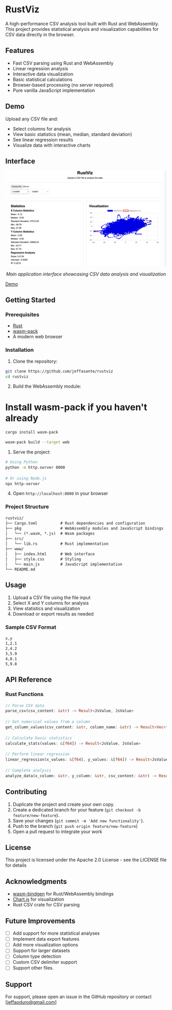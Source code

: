 # RustViz

A high-performance CSV analysis tool built with Rust and WebAssembly. This project provides statistical analysis and visualization capabilities for CSV data directly in the browser.

## Features

- Fast CSV parsing using Rust and WebAssembly
- Linear regression analysis
- Interactive data visualization
- Basic statistical calculations
- Browser-based processing (no server required)
- Pure vanilla JavaScript implementation

## Demo

Upload any CSV file and:
- Select columns for analysis
- View basic statistics (mean, median, standard deviation)
- See linear regression results
- Visualize data with interactive charts


## Interface

<div align="center">
  <img src="assets/desktop-view.png" alt="RustViz Desktop Interface" width="600"/>
  <p><em>Main application interface showcasing CSV data analysis and visualization</em></p>
</div>

[Demo](http://rustviz.github.io)

## Getting Started

### Prerequisites

- [Rust](https://www.rust-lang.org/tools/install)
- [wasm-pack](https://rustwasm.github.io/wasm-pack/installer/)
- A modern web browser

### Installation

1. Clone the repository:
```bash
git clone https://github.com/jeffasante/rustviz
cd rustviz
```

2. Build the WebAssembly module:

# Install wasm-pack if you haven't already
```bash
cargo install wasm-pack
```

```bash
wasm-pack build --target web
```

1. Serve the project:
```bash
# Using Python
python -m http.server 8000

# Or using Node.js
npx http-server
```

4. Open `http://localhost:8000` in your browser

### Project Structure

```
rustviz/
├── Cargo.toml          # Rust dependencies and configuration
├── pkg                 # WebAssembly modules and JavaScript bindings
│   └── (*.wasm, *.js)  # Wasm packages
├── src/
│   └── lib.rs          # Rust implementation
├── www/
│   ├── index.html      # Web interface
│   ├── style.css       # Styling
│   └── main.js         # JavaScript implementation
└── README.md
```

## Usage

1. Upload a CSV file using the file input
2. Select X and Y columns for analysis
3. View statistics and visualization
4. Download or export results as needed

### Sample CSV Format
```csv
x,y
1,2.1
2,4.2
3,5.9
4,8.1
5,9.8
```

## API Reference

### Rust Functions

```rust
// Parse CSV data
parse_csv(csv_content: &str) -> Result<JsValue, JsValue>

// Get numerical values from a column
get_column_values(csv_content: &str, column_name: &str) -> Result<Vec<f64>, JsValue>

// Calculate basic statistics
calculate_stats(values: &[f64]) -> Result<JsValue, JsValue>

// Perform linear regression
linear_regression(x_values: &[f64], y_values: &[f64]) -> Result<JsValue, JsValue>

// Complete analysis
analyze_data(x_column: &str, y_column: &str, csv_content: &str) -> Result<JsValue, JsValue>
```

## Contributing

1. Duplicate the project and create your own copy.
2. Create a dedicated branch for your feature (`git checkout -b feature/new-feature`).
3. Save your changes (`git commit -m 'Add new functionality'`).
4. Push to the branch (`git push origin feature/new-feature`)
5. Open a pull request to integrate your work

## License

This project is licensed under the Apache 2.0 License - see the LICENSE file for details

## Acknowledgments

- [wasm-bindgen](https://github.com/rustwasm/wasm-bindgen) for Rust/WebAssembly bindings
- [Chart.js](https://www.chartjs.org/) for visualization
- Rust CSV crate for CSV parsing

## Future Improvements

- [ ] Add support for more statistical analyses
- [ ] Implement data export features
- [ ] Add more visualization options
- [ ] Support for larger datasets
- [ ] Column type detection
- [ ] Custom CSV delimiter support
- [ ] Support other files.

## Support

For support, please open an issue in the GitHub repository or contact [jeffaoduro@gmail.com]